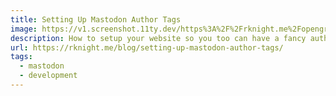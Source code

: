 ```yaml
---
title: Setting Up Mastodon Author Tags
image: https://v1.screenshot.11ty.dev/https%3A%2F%2Frknight.me%2Fopengraph%2Fblog%2Fsetting-up-mastodon-author-tags%2F/opengraph/_123
description: How to setup your website so you too can have a fancy author tag when your posts are shared
url: https://rknight.me/blog/setting-up-mastodon-author-tags/
tags:
  - mastodon
  - development
---
```


